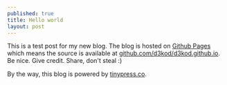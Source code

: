 ```yaml
---
published: true
title: Hello world
layout: post
---
```

This is a test post for my new blog. The blog is hosted on [Github Pages](http://pages.github.com/) which means the source is available at [github.com/d3kod/d3kod.github.io](http://github.com/d3kod/d3kod.github.io). Be nice. Give credit. Share, don't steal :)

By the way, this blog is powered by [tinypress.co](https://tinypress.co).